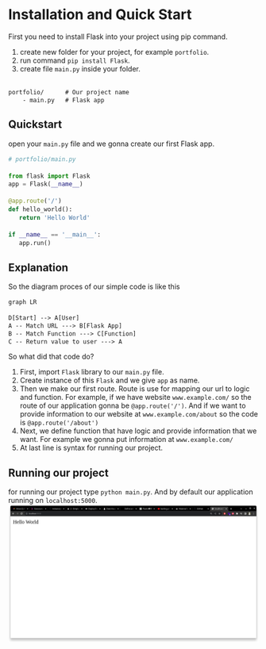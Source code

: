# Installation and Quick Start

First you need to install Flask into your project using pip command.

1. create new folder for your project, for example `portfolio`.
2. run command `pip install Flask`.
3. create file `main.py` inside your folder.


```

portfolio/      # Our project name
    - main.py   # Flask app

```

## Quickstart
open your `main.py` file and we gonna create our first Flask app.

``` python
# portfolio/main.py

from flask import Flask
app = Flask(__name__)

@app.route('/')
def hello_world():
   return 'Hello World'

if __name__ == '__main__':
   app.run()

```

## Explanation
So the diagram proces of our simple code is like this

``` mermaid
graph LR

D[Start] --> A[User] 
A -- Match URL ---> B[Flask App]
B -- Match Function ---> C[Function]
C -- Return value to user ---> A
```

So what did that code do?

1. First, import `Flask` library to our `main.py` file.
2. Create instance of this `Flask` and we give `app` as name.
3. Then we make our first route. Route is use for mapping our url to logic and function. For example, if we have website `www.example.com/` so the route of our application gonna be `@app.route('/')`. And if we want to provide information to our website at `www.example.com/about` so the code is `@app.route('/about')`
4. Next, we define function that have logic and provide information that we want. For example we gonna put information at `www.example.com/`
5. At last line is syntax for running our project.



## Running our project 
for running our project type `python main.py`. And by default our application running on `localhost:5000`.
![index](1.png)
